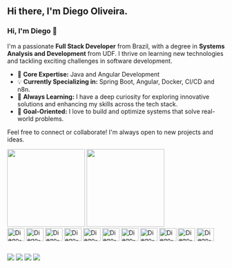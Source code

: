 ## Hi there, I'm Diego Oliveira.
### Hi, I'm Diego 👋

I'm a passionate **Full Stack Developer** from Brazil, with a degree in **Systems Analysis and Development** from UDF. I thrive on learning new technologies and tackling exciting challenges in software development.

- 🔧 **Core Expertise:** Java and Angular Development
- 💡 **Currently Specializing in:** Spring Boot, Angular, Docker, CI/CD and n8n.
- 🌱 **Always Learning:** I have a deep curiosity for exploring innovative solutions and enhancing my skills across the tech stack.
- 🎯 **Goal-Oriented:** I love to build and optimize systems that solve real-world problems.

Feel free to connect or collaborate! I'm always open to new projects and ideas.

<div>
  <img height="180em" src="https://github-readme-stats.vercel.app/api?username=diegodsoliveira&show_icons=true" />
  <img height="180em" src="https://github-readme-stats.vercel.app/api/top-langs/?username=diegodsoliveira&layout=compact&langs_count=10" />
</div>
<div>
  <img height="30" width="40" alt="Diego-Java" align="center" src="https://cdn.jsdelivr.net/gh/devicons/devicon/icons/java/java-original.svg" />
  <img height="30" width="40" alt="Diego-Spring" align="center" src="https://cdn.jsdelivr.net/gh/devicons/devicon/icons/spring/spring-original-wordmark.svg" />
  <img height="30" width="40" alt="Diego-PostgreSql" align="center" src="https://cdn.jsdelivr.net/gh/devicons/devicon/icons/postgresql/postgresql-original-wordmark.svg" />
  <img height="30" width="40" alt="Diego-Linux" align="center" src="https://cdn.jsdelivr.net/gh/devicons/devicon/icons/linux/linux-original.svg" />
  <img height="30" width="40" alt="Diego-Angular" align="center" src="https://cdn.jsdelivr.net/gh/devicons/devicon/icons/angularjs/angularjs-plain.svg" />
  <img height="30" width="40" alt="Diego-vscode" align="center" src="https://cdn.jsdelivr.net/gh/devicons/devicon/icons/vscode/vscode-original.svg" />
  <img height="30" width="40" alt="Diego-docker" align="center" src="https://cdn.jsdelivr.net/gh/devicons/devicon/icons/docker/docker-original.svg" />
  <img height="30" width="40" alt="Diego-html" align="center" src="https://cdn.jsdelivr.net/gh/devicons/devicon/icons/html5/html5-original.svg" />
  <img height="30" width="40" alt="Diego-js" align="center" src="https://cdn.jsdelivr.net/gh/devicons/devicon/icons/javascript/javascript-original.svg" />
  <img height="30" width="40" alt="Diego-css" align="center" src="https://cdn.jsdelivr.net/gh/devicons/devicon/icons/css3/css3-original.svg" />
  <img height="30" width="40" alt="Diego-docker" align="center" src="https://cdn.jsdelivr.net/gh/devicons/devicon/icons/git/git-original.svg" />
</div>

##

<div>
  <a href="mailto:diegodsoliveira@gmail.com" target="_blank"><img src="https://img.shields.io/badge/Gmail-D14836?style=for-the-badge&logo=gmail&logoColor=white" /></a>
  <a href="https://wa.me/5583998535447" target="_blank"><img src="https://img.shields.io/badge/WhatsApp-25D366?style=for-the-badge&logo=whatsapp&logoColor=white" /></a>
  <a href="https://www.instagram.com/eu.diegopro/" target="_blank"><img src="https://img.shields.io/badge/Instagram-E4405F?style=for-the-badge&logo=instagram&logoColor=white" /></a>
  <a href="https://www.linkedin.com/in/diegodsoliveira/" target="_blank"><img src="https://img.shields.io/badge/LinkedIn-0077B5?style=for-the-badge&logo=linkedin&logoColor=white" /></a>
</div>

<!--
**diegodsoliveira/diegodsoliveira** is a ✨ _special_ ✨ repository because its `README.md` (this file) appears on your GitHub profile.

Here are some ideas to get you started:

- 🔭 I’m currently working on ...
- 🌱 I’m currently learning ...
- 👯 I’m looking to collaborate on ...
- 🤔 I’m looking for help with ...
- 💬 Ask me about ...
- 📫 How to reach me: ...
- 😄 Pronouns: ...
- ⚡ Fun fact: ...
-->
